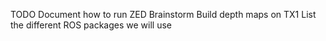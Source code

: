 TODO
  Document how to run ZED
Brainstorm
  Build depth maps on TX1
  List the different ROS packages we will use 
